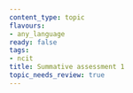```yaml
---
content_type: topic
flavours:
- any_language
ready: false
tags:
- ncit
title: Summative assessment 1
topic_needs_review: true
---
```


